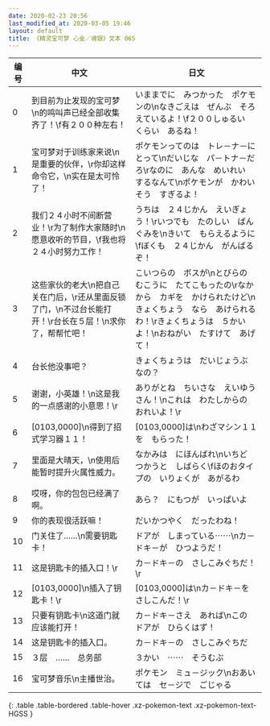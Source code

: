 ```yaml
---
date: 2020-02-23 20:56
last_modified_at: 2020-03-05 19:46
layout: default
title: 《精灵宝可梦 心金／魂银》文本 065
---
```

| 编号 | 中文 | 日文 |
| ---- | ---- | ---- |
| 0 | 到目前为止发现的宝可梦\n的鸣叫声已经全部收集齐了！\f有２００种左右！ | いままでに　みつかった　ポケモンの\nなきごえは　ぜんぶ　そろえているよ！\f２００しゅるい　くらい　あるね！ |
| 1 | 宝可梦对于训练家来说\n是重要的伙伴，\r你却这样命令它，\n实在是太可怜了！ | ポケモンってのは　トレ－ナ－にとって\nだいじな　パ－トナ－だろ\rなのに　あんな　めいれい　するなんて\nポケモンが　かわいそう　すぎるよ！ |
| 2 | 我们２４小时不间断营业！\r为了制作大家随时\n愿意收听的节目，\f我也将２４小时努力工作！ | うちは　２４じかん　えいぎょう！\rいつでも　たのしい　ばんぐみを\nきいて　もらえるように\fぼくも　２４じかん　がんばるぞ！ |
| 3 | 这些家伙的老大\n把自己关在门后，\r还从里面反锁了门，\n不过台长能打开！\r台长在５层！\n求你了，帮帮忙吧！ | こいつらの　ボスが\nとびらの　むこうに　たてこもったの\rなかから　カギを　かけられたけど\nきょくちょう　なら　あけられるわ！\rきょくちょうは　５かいよ！\nおねがい　たすけて　あげて！ |
| 4 | 台长他没事吧？ | きょくちょうは　だいじょうぶ　なの？ |
| 5 | 谢谢，小英雄！\n这是我的一点感谢的小意思！\r | ありがとね　ちいさな　えいゆうさん！\nこれは　わたしからの　おれいよ！\r |
| 6 | [0103,0000]\n得到了招式学习器１１！ | [0103,0000]は\nわざマシン１１を　もらった！ |
| 7 | 里面是大晴天，\n使用后能暂时提升火属性威力。 | なかみは　にほんばれ\nいちど　つかうと　しばらく\fほのおタイプの　いりょくが　あがるわ |
| 8 | 哎呀，你的包包已经满了啊。 | あら？　にもつが　いっぱいよ |
| 9 | 你的表现很活跃嘛！ | だいかつやく　だったわね！ |
| 10 | 门关住了……\n需要钥匙卡！ | ドアが　しまっている⋯⋯\nカ－ドキ－が　ひつようだ！ |
| 11 | 这是钥匙卡的插入口！\r | カ－ドキ－の　さしこみぐちだ！\r |
| 12 | [0103,0000]\n插入了钥匙卡！\r | [0103,0000]は\nカ－ドキ－を　さしこんだ！\r |
| 13 | 只要有钥匙卡\n这道门就应该能打开！ | カ－ドキ－さえ　あれば\nこの　ドアが　ひらくはず！ |
| 14 | 这是钥匙卡的插入口。 | カ－ドキ－の　さしこみぐちだ |
| 15 | ３层　……　总务部 | ３かい　⋯⋯　そうむぶ |
| 16 | 宝可梦音乐\n主播世治。 | ポケモン　ミュ－ジック\nおあいては　セ－ジで　ごじゃる |
{: .table .table-bordered .table-hover .xz-pokemon-text .xz-pokemon-text-HGSS }